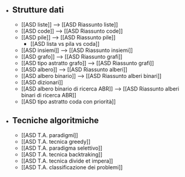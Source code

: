 - ## Strutture dati
	- [[ASD liste]] --> [[ASD Riassunto liste]]
	- [[ASD code]] --> [[ASD Riassunto code]]
	- [[ASD pile]] --> [[ASD Riassunto pile]]
		- [[ASD lista vs pila vs coda]]
	- [[ASD insiemi]] --> [[ASD Riassunto insiemi]]
	- [[ASD grafo]] --> [[ASD Riassunto grafi]]
	- [[ASD tipo astratto grafo]] --> [[ASD Riassunto grafi]]
	- [[ASD albero]] --> [[ASD Riassunto alberi]]
	- [[ASD albero binario]] --> [[ASD Riassunto alberi binari]]
	- [[ASD dizionari]]
	- [[ASD albero binario di ricerca ABR]] --> [[ASD Riassunto alberi binari di ricerca ABR]]
	- [[ASD tipo astratto coda con priorità]]
- ## Tecniche algoritmiche
	- [[ASD T.A. paradigmi]]
	- [[ASD T.A. tecnica greedy]]
	- [[ASD T.A. paradigma selettivo]]
	- [[ASD T.A. tecnica backtraking]]
	- [[ASD T.A. tecnica divide et impera]]
	- [[ASD T.A. classificazione dei problemi]]